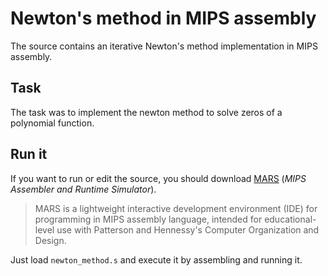 # Newton's method in MIPS assembly
The source contains an iterative Newton's method implementation in MIPS assembly.

## Task
The task was to implement the newton method to solve zeros of a polynomial function.

## Run it
If you want to run or edit the source, you should download [MARS](http://courses.missouristate.edu/kenvollmar/mars/) (_MIPS Assembler and Runtime Simulator_).

> MARS is a lightweight interactive development environment (IDE) for programming in MIPS assembly language, intended for educational-level use with Patterson and Hennessy's Computer Organization and Design.

Just load `newton_method.s` and execute it by assembling and running it.
